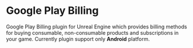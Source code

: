 # Google Play Billing
Google Play Billing plugin for Unreal Engine which provides billing methods for buying consumable, non-consumable products and subscriptions in your game. Currently plugin support only **Android** platform.
